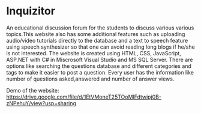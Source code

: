 # Inquizitor
An educational discussion forum for the students to discuss various various topics.This website also has some additional features such as uploading audio/video tutorials directly to the database and a text to speech feature using speech synthesizer so that one can avoid reading long blogs if he/she is not interested. The website is created using HTML, CSS, JavaScript, ASP.NET with C# in Miscrosoft Visual Studio and MS SQL Server. There are options like searching the questions database and different categories and tags to make it easier to post a question. Every user has the information like number of questions asked,answered and number of answer views.

Demo of the website: https://drive.google.com/file/d/1EtVMoneT25TOoMlFdtwipj0B-zNPehuY/view?usp=sharing

